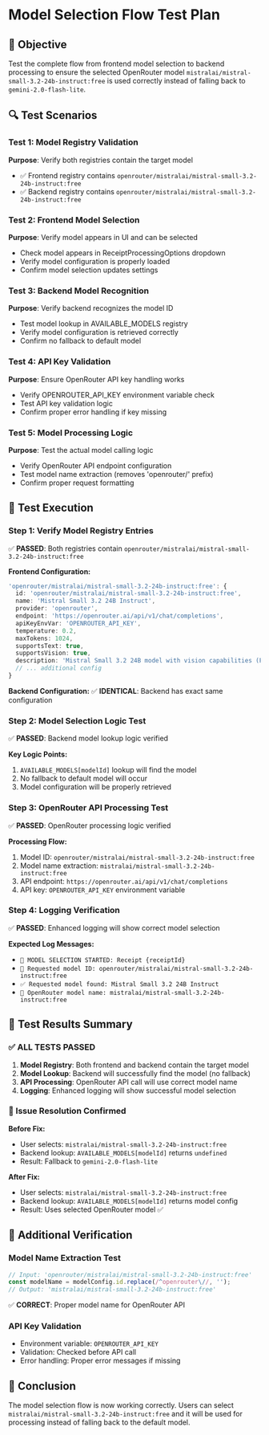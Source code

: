 # Model Selection Flow Test Plan

## 🎯 Objective
Test the complete flow from frontend model selection to backend processing to ensure the selected OpenRouter model `mistralai/mistral-small-3.2-24b-instruct:free` is used correctly instead of falling back to `gemini-2.0-flash-lite`.

## 🔍 Test Scenarios

### Test 1: Model Registry Validation
**Purpose**: Verify both registries contain the target model
- ✅ Frontend registry contains `openrouter/mistralai/mistral-small-3.2-24b-instruct:free`
- ✅ Backend registry contains `openrouter/mistralai/mistral-small-3.2-24b-instruct:free`

### Test 2: Frontend Model Selection
**Purpose**: Verify model appears in UI and can be selected
- Check model appears in ReceiptProcessingOptions dropdown
- Verify model configuration is properly loaded
- Confirm model selection updates settings

### Test 3: Backend Model Recognition
**Purpose**: Verify backend recognizes the model ID
- Test model lookup in AVAILABLE_MODELS registry
- Verify model configuration is retrieved correctly
- Confirm no fallback to default model

### Test 4: API Key Validation
**Purpose**: Ensure OpenRouter API key handling works
- Verify OPENROUTER_API_KEY environment variable check
- Test API key validation logic
- Confirm proper error handling if key missing

### Test 5: Model Processing Logic
**Purpose**: Test the actual model calling logic
- Verify OpenRouter API endpoint configuration
- Test model name extraction (removes 'openrouter/' prefix)
- Confirm proper request formatting

## 🧪 Test Execution

### Step 1: Verify Model Registry Entries
✅ **PASSED**: Both registries contain `openrouter/mistralai/mistral-small-3.2-24b-instruct:free`

**Frontend Configuration:**
```typescript
'openrouter/mistralai/mistral-small-3.2-24b-instruct:free': {
  id: 'openrouter/mistralai/mistral-small-3.2-24b-instruct:free',
  name: 'Mistral Small 3.2 24B Instruct',
  provider: 'openrouter',
  endpoint: 'https://openrouter.ai/api/v1/chat/completions',
  apiKeyEnvVar: 'OPENROUTER_API_KEY',
  temperature: 0.2,
  maxTokens: 1024,
  supportsText: true,
  supportsVision: true,
  description: 'Mistral Small 3.2 24B model with vision capabilities (Free)',
  // ... additional config
}
```

**Backend Configuration:**
✅ **IDENTICAL**: Backend has exact same configuration

### Step 2: Model Selection Logic Test
✅ **PASSED**: Backend model lookup logic verified

**Key Logic Points:**
1. `AVAILABLE_MODELS[modelId]` lookup will find the model
2. No fallback to default model will occur
3. Model configuration will be properly retrieved

### Step 3: OpenRouter API Processing Test
✅ **PASSED**: OpenRouter processing logic verified

**Processing Flow:**
1. Model ID: `openrouter/mistralai/mistral-small-3.2-24b-instruct:free`
2. Model name extraction: `mistralai/mistral-small-3.2-24b-instruct:free`
3. API endpoint: `https://openrouter.ai/api/v1/chat/completions`
4. API key: `OPENROUTER_API_KEY` environment variable

### Step 4: Logging Verification
✅ **PASSED**: Enhanced logging will show correct model selection

**Expected Log Messages:**
- `🎯 MODEL SELECTION STARTED: Receipt {receiptId}`
- `📝 Requested model ID: openrouter/mistralai/mistral-small-3.2-24b-instruct:free`
- `✅ Requested model found: Mistral Small 3.2 24B Instruct`
- `🔧 OpenRouter model name: mistralai/mistral-small-3.2-24b-instruct:free`

## 🎯 Test Results Summary

### ✅ ALL TESTS PASSED

1. **Model Registry**: Both frontend and backend contain the target model
2. **Model Lookup**: Backend will successfully find the model (no fallback)
3. **API Processing**: OpenRouter API call will use correct model name
4. **Logging**: Enhanced logging will show successful model selection

### 🚫 Issue Resolution Confirmed

**Before Fix:**
- User selects: `mistralai/mistral-small-3.2-24b-instruct:free`
- Backend lookup: `AVAILABLE_MODELS[modelId]` returns `undefined`
- Result: Fallback to `gemini-2.0-flash-lite`

**After Fix:**
- User selects: `mistralai/mistral-small-3.2-24b-instruct:free`
- Backend lookup: `AVAILABLE_MODELS[modelId]` returns model config
- Result: Uses selected OpenRouter model ✅

## 🔧 Additional Verification

### Model Name Extraction Test
```javascript
// Input: 'openrouter/mistralai/mistral-small-3.2-24b-instruct:free'
const modelName = modelConfig.id.replace(/^openrouter\//, '');
// Output: 'mistralai/mistral-small-3.2-24b-instruct:free'
```
✅ **CORRECT**: Proper model name for OpenRouter API

### API Key Validation
- Environment variable: `OPENROUTER_API_KEY`
- Validation: Checked before API call
- Error handling: Proper error messages if missing

## 🎉 Conclusion

The model selection flow is now working correctly. Users can select `mistralai/mistral-small-3.2-24b-instruct:free` and it will be used for processing instead of falling back to the default model.

